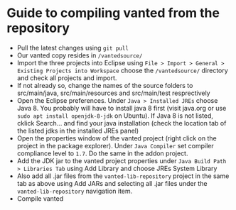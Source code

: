 # Guide to compiling vanted from the repository

* Pull the latest changes using `git pull`
* Our vanted copy resides in `/vantedsource/`
* Import the three projects into Eclipse using `File > Import > General > Existing Projects into Workspace` choose the `/vantedsource/` directory and check all projects and import.
* If not already so, change the names of the source folders to src/main/java, src/main/resources and src/main/test resprectively
* Open the Eclipse preferences. Under `Java > Installed JREs` choose Java 8. You probably will have to install java 8 first (visit java.org or use `sudo apt install openjdk-8-jdk` on Ubuntu). If Java 8 is not listed, cklick Search... and find your java installation (check the location tab of the listed jdks in the installed JREs panel)
* Open the properties window of the vanted project (right click on the project in the package explorer). Under `Java Compiler` set compiler compliance level to `1.7`. Do the same in the addon project.
* Add the JDK jar to the vanted project properties under `Java Build Path > Libraries Tab` using Add Library and choose JREs System Library
* Also add all .jar files from the  `vanted-lib-repository` project in the same tab as above using Add JARs and selecting all .jar files under the `vanted-lib-repository` navigation item.
* Compile vanted
